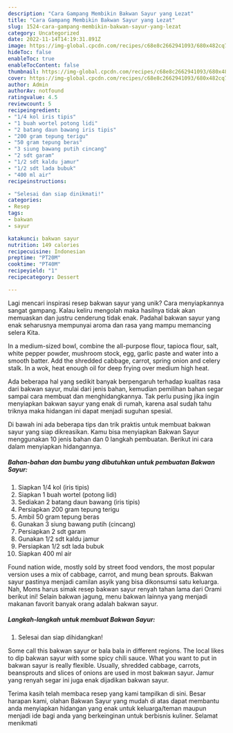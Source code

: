 ```yaml
---
description: "Cara Gampang Membikin Bakwan Sayur yang Lezat"
title: "Cara Gampang Membikin Bakwan Sayur yang Lezat"
slug: 1524-cara-gampang-membikin-bakwan-sayur-yang-lezat
category: Uncategorized
date: 2022-11-14T14:19:31.891Z
image: https://img-global.cpcdn.com/recipes/c68e8c2662941093/680x482cq70/bakwan-sayur-foto-resep-utama.jpg
hideToc: false
enableToc: true
enableTocContent: false
thumbnail: https://img-global.cpcdn.com/recipes/c68e8c2662941093/680x482cq70/bakwan-sayur-foto-resep-utama.jpg
cover: https://img-global.cpcdn.com/recipes/c68e8c2662941093/680x482cq70/bakwan-sayur-foto-resep-utama.jpg
author: Admin
authorAv: notfound
ratingvalue: 4.5
reviewcount: 5
recipeingredient:
- "1/4 kol iris tipis"
- "1 buah wortel potong lidi"
- "2 batang daun bawang iris tipis"
- "200 gram tepung terigu"
- "50 gram tepung beras"
- "3 siung bawang putih cincang"
- "2 sdt garam"
- "1/2 sdt kaldu jamur"
- "1/2 sdt lada bubuk"
- "400 ml air"
recipeinstructions:

- "Selesai dan siap dinikmati!"
categories:
- Resep
tags:
- bakwan
- sayur

katakunci: bakwan sayur 
nutrition: 149 calories
recipecuisine: Indonesian
preptime: "PT20M"
cooktime: "PT40M"
recipeyield: "1"
recipecategory: Dessert

---
```





Lagi mencari inspirasi resep bakwan sayur yang unik? Cara menyiapkannya sangat gampang. Kalau keliru mengolah maka hasilnya tidak akan memuaskan dan justru cenderung tidak enak. Padahal bakwan sayur yang enak seharusnya mempunyai aroma dan rasa yang mampu memancing selera Kita.





In a medium-sized bowl, combine the all-purpose flour, tapioca flour, salt, white pepper powder, mushroom stock, egg, garlic paste and water into a smooth batter. Add the shredded cabbage, carrot, spring onion and celery stalk. In a wok, heat enough oil for deep frying over medium high heat.

Ada beberapa hal yang sedikit banyak berpengaruh terhadap kualitas rasa dari bakwan sayur, mulai dari jenis bahan, kemudian pemilihan bahan segar sampai cara membuat dan menghidangkannya. Tak perlu pusing jika ingin menyiapkan bakwan sayur yang enak di rumah, karena asal sudah tahu triknya maka hidangan ini dapat menjadi suguhan spesial.






Di bawah ini ada beberapa tips dan trik praktis untuk membuat bakwan sayur yang siap dikreasikan. Kamu bisa menyiapkan Bakwan Sayur menggunakan 10 jenis bahan dan 0 langkah pembuatan. Berikut ini cara dalam menyiapkan hidangannya.

<!--inarticleads1-->

##### Bahan-bahan dan bumbu yang dibutuhkan untuk pembuatan Bakwan Sayur:

1. Siapkan 1/4 kol (iris tipis)
1. Siapkan 1 buah wortel (potong lidi)
1. Sediakan 2 batang daun bawang (iris tipis)
1. Persiapkan 200 gram tepung terigu
1. Ambil 50 gram tepung beras
1. Gunakan 3 siung bawang putih (cincang)
1. Persiapkan 2 sdt garam
1. Gunakan 1/2 sdt kaldu jamur
1. Persiapkan 1/2 sdt lada bubuk
1. Siapkan 400 ml air


Found nation wide, mostly sold by street food vendors, the most popular version uses a mix of cabbage, carrot, and mung bean sprouts. Bakwan sayur pastinya menjadi camilan asyik yang bisa dikonsumsi satu keluarga. Nah, Moms harus simak resep bakwan sayur renyah tahan lama dari Orami berikut ini! Selain bakwan jagung, menu bakwan lainnya yang menjadi makanan favorit banyak orang adalah bakwan sayur. 

<!--inarticleads2-->

##### Langkah-langkah untuk membuat Bakwan Sayur:


1. Selesai dan siap dihidangkan!

Some call this bakwan sayur or bala bala in different regions. The local likes to dip bakwan sayur with some spicy chili sauce. What you want to put in bakwan sayur is really flexible. Usually, shredded cabbage, carrots, beansprouts and slices of onions are used in most bakwan sayur. Jamur yang renyah segar ini juga enak dijadikan bakwan sayur. 

Terima kasih telah membaca resep yang kami tampilkan di sini. Besar harapan kami, olahan Bakwan Sayur yang mudah di atas dapat membantu anda menyiapkan hidangan yang enak untuk keluarga/teman maupun menjadi ide bagi anda yang berkeinginan untuk berbisnis kuliner. Selamat menikmati
